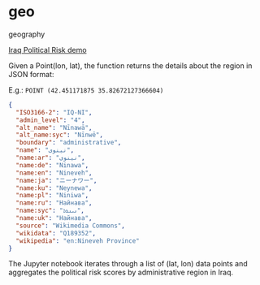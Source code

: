 # geo
geography

[Iraq Political Risk demo](https://github.com/terramundi/geo/blob/master/notebooks/0.2-iraq-pol_risk.ipynb)


Given a Point(lon, lat), the function returns the details about the region in JSON format:

E.g.: `POINT (42.451171875 35.82672127366604)`

```json
{
  "ISO3166-2": "IQ-NI",
  "admin_level": "4",
  "alt_name": "Nīnawā",
  "alt_name:syc": "Nīnwē",
  "boundary": "administrative",
  "name": "نینوى",
  "name:ar": "نینوى",
  "name:de": "Ninawa",
  "name:en": "Nineveh",
  "name:ja": "ニーナワー",
  "name:ku": "Neynewa",
  "name:pl": "Niniwa",
  "name:ru": "Найнава",
  "name:syc": "ܢܝܢܘܐ",
  "name:uk": "Найнава",
  "source": "Wikimedia Commons",
  "wikidata": "Q189352",
  "wikipedia": "en:Nineveh Province"
}
```

The Jupyter notebook iterates through a list of (lat, lon) data points and aggregates the political risk scores by administrative region in Iraq.
